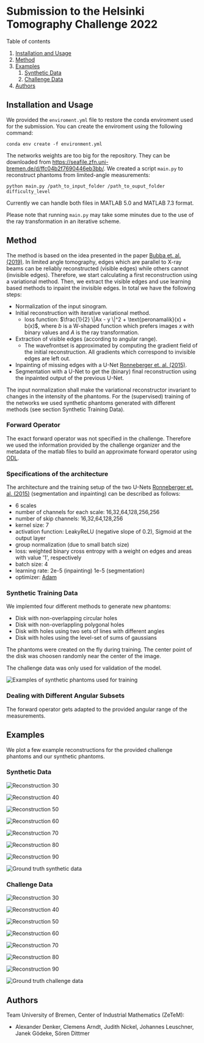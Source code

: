 # Submission to the Helsinki Tomography Challenge 2022

Table of contents
1. [Installation and Usage](#installationandusage)
2. [Method](#method)
3. [Examples](#examples)
    1. [Synthetic Data](#syntheticdata)
    2. [Challenge Data](#challengedata)
5. [Authors](#authors)


<div id="installationandusage"/>

## Installation and Usage

We provided the `enviroment.yml` file to restore the conda enviroment used for the submission. You can create the enviroment using the following command:

```
conda env create -f environment.yml
```

The networks weights are too big for the repository. They can be downloaded from
https://seafile.zfn.uni-bremen.de/d/ffc04b2f7690446eb3bb/.
We created a script `main.py` to reconstruct phantoms from limited-angle measurements: 

```
python main.py /path_to_input_folder /path_to_ouput_folder difficulty_level
```

Currently we can handle both files in MATLAB 5.0 and MATLAB 7.3 format.

Please note that running ```main.py``` may take some minutes due to the use of the ray transformation in an iterative scheme.



## Method

The method is based on the idea presented in the paper [Bubba et. al. (2019)](https://iopscience.iop.org/article/10.1088/1361-6420/ab10ca). In limited angle tomography, edges which are parallel to X-ray beams can be reliably reconstructed (visible edges) while others cannot (invisible edges). Therefore, we start calculating a first reconstruction using a variational method. Then, we extract the visible edges and use learning
based methods to inpaint the invisible edges. In total we have the following steps:

- Normalization of the input sinogram.
- Initial reconstruction with iterative variational method.
    - loss function: $\frac{1}{2} \|Ax - y \|^2 + \text{peronamalik}(x) + b(x)$, where $b$ is a W-shaped function which prefers images $x$ with binary values and $A$ is the ray transformation.
- Extraction of visible edges (according to angular range).
    - The wavefrontset is approximated by computing the gradient field of the initial reconstruction. All gradients which correspond to invisible edges are left out.
- Inpainting of missing edges with a U-Net [Ronneberger et. al. (2015)](https://link.springer.com/chapter/10.1007/978-3-319-24574-4_28).
- Segmentation with a U-Net to get the (binary) final reconstruction using the inpainted output of the previous U-Net.

The input normalization shall make the variational reconstructor invariant to changes in the intensity of the phantoms. For the (supervised) training of the networks we used synthetic phantoms generated with different methods (see section Synthetic Training Data).

### Forward Operator

The exact forward operator was not specified in the challenge. Therefore we used the information provided by the challenge organizer and the metadata of the matlab files to build an approximate forward operator using [ODL](https://odlgroup.github.io/odl/).

### Specifications of the architecture

The architecture and the training setup of the two U-Nets [Ronneberger et. al. (2015)](https://link.springer.com/chapter/10.1007/978-3-319-24574-4_28) (segmentation and inpainting) can be described as follows:

- 6 scales
- number of channels for each scale: 16,32,64,128,256,256
- number of skip channels: 16,32,64,128,256
- kernel size: 7
- activation function: LeakyReLU (negative slope of 0.2), Sigmoid at the output layer
- group normalization (due to small batch size)
- loss: weighted binary cross entropy with a weight on edges and areas with value '1', respectively
- batch size: 4
- learning rate: 2e-5 (inpainting) 1e-5 (segmentation)
- optimizer: [Adam](https://doi.org/10.48550/arXiv.1412.6980)

### Synthetic Training Data

We implemted four different methods to generate new phantoms:
- Disk with non-overlapping circular holes
- Disk with non-overlappling polygonal holes
- Disk with holes using two sets of lines with different angles
- Disk with holes using the level-set of sums of gaussians

The phantoms were created on the fly during training. The center point of the disk was choosen randomly near the center of the image.

The challenge data was only used for validation of the model.

![Examples of synthetic phantoms used for training](images/SyntheticTrainingData.png)

### Dealing with Different Angular Subsets

The forward operator gets adapted to the provided angular range of the measurements.

## Examples

We plot a few example reconstructions for the provided challenge phantoms and our synthetic phantoms.

<div id="syntheticdata"/>

### Synthetic Data 

![Reconstruction 30](images/SimulatedReconstruction_angularrange=30.png)

![Reconstruction 40](images/SimulatedReconstruction_angularrange=40.png)

![Reconstruction 50](images/SimulatedReconstruction_angularrange=50.png)

![Reconstruction 60](images/SimulatedReconstruction_angularrange=60.png)

![Reconstruction 70](images/SimulatedReconstruction_angularrange=70.png)

![Reconstruction 80](images/SimulatedReconstruction_angularrange=80.png)

![Reconstruction 90](images/SimulatedReconstruction_angularrange=90.png)

![Ground truth synthetic data](images/Simulated_GT.png)


<div id="challengedata"/>

### Challenge Data 

![Reconstruction 30](images/ChallengeReconstruction_angularrange=30.png)

![Reconstruction 40](images/ChallengeReconstruction_angularrange=40.png)

![Reconstruction 50](images/ChallengeReconstruction_angularrange=50.png)

![Reconstruction 60](images/ChallengeReconstruction_angularrange=60.png)

![Reconstruction 70](images/ChallengeReconstruction_angularrange=70.png)

![Reconstruction 80](images/ChallengeReconstruction_angularrange=80.png)

![Reconstruction 90](images/ChallengeReconstruction_angularrange=90.png)

![Ground truth challenge data](images/Challenge_GT.png)

## Authors

Team University of Bremen, Center of Industrial Mathematics (ZeTeM): 

- Alexander Denker, Clemens Arndt, Judith Nickel, Johannes Leuschner, Janek Gödeke, Sören Dittmer

